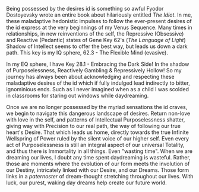 Being possessed by the desires id is something so awful Fyodor Dostoyevsky wrote an entire book about hilariously entitled *The Idiot*. In me, these maladaptive hedonistic impulses to follow the ever-present desires of the id express at the very beginnings of my Venus Sequence. Many times in relationships, in new reinventions of the self, the Repressive (Obsessive) and Reactive (Pedantic) states of Gene Key 62's (*The Language of Light*) Shadow of Intellect seems to offer the best way, but leads us down a dark path. This key is my IQ sphere, 62.3 - The Flexible Mind (evasive). 

In my EQ sphere, I have Key 28.1 - Embracing the Dark Side! In the shadow of Purposelessness, Reactively Gambling & Repressively Hollow! So my journey has always been about acknowledging and respecting these maladaptive desires of the id which if fully indulged lead indirectly to bitter, ignominious ends. Such as I never imagined when as a child I was scolded in classrooms for staring out windows while daydreaming.

Once we are no longer possessed by the myriad sensations the id craves, we begin to navigate this dangerous landscape of desires. Return non-love with love in the self, and patterns of Intellectual Purposelessness shatter, giving way with Precision to our real path, the way of following our true heart's Desire. That which leads us home, directly towards the true Infinite Wellspring of Power ruled by the silent voice of our higher self. Even every act of Purposelessness is still an integral aspect of our universal Totality, and thus there is Immortality in all things. Even "wasting time". When we are dreaming our lives, I doubt any time spent daydreaming is wasteful. Rather, those are moments where the evolution of our form meets the involution of our Destiny, intricately linked with our Desire, and our Dreams. Those form links in a *paternoster* of dream-thought stretching throughout our lives. With luck, our purest, waking day dreams help create our future world.